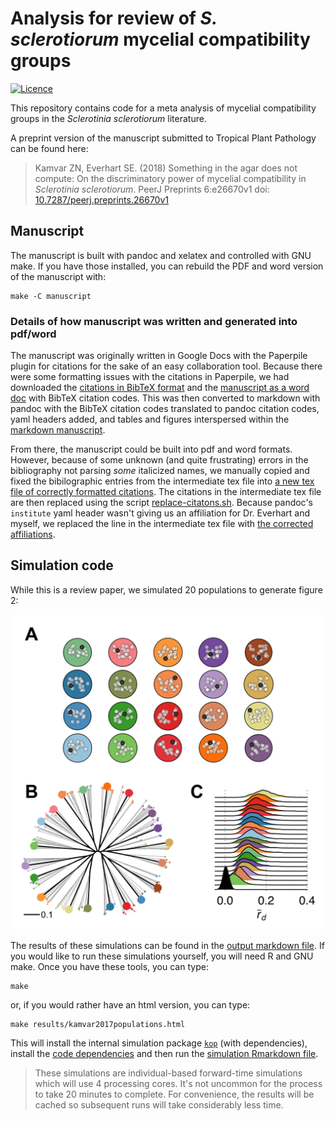 # Analysis for review of *S. sclerotiorum* mycelial compatibility groups

[![Licence](https://img.shields.io/github/license/mashape/apistatus.svg)](http://choosealicense.com/licenses/mit/)

This repository contains code for a meta analysis of mycelial compatibility
groups in the *Sclerotinia sclerotiorum* literature.

A preprint version of the manuscript submitted to Tropical Plant Pathology can be found here:

> Kamvar ZN, Everhart SE. (2018) Something in the agar does not compute: On the
> discriminatory power of mycelial compatibility in _Sclerotinia sclerotiorum_.
> PeerJ Preprints 6:e26670v1 doi: [10.7287/peerj.preprints.26670v1](https://doi.org/10.7287/peerj.preprints.26670v1)

## Manuscript

The manuscript is built with pandoc and xelatex and controlled with GNU make.
If you have those installed, you can rebuild the PDF and word version of the
manuscript with:

```
make -C manuscript
```

### Details of how manuscript was written and generated into pdf/word

The manuscript was originally written in Google Docs with the Paperpile plugin
for citations for the sake of an easy collaboration tool. Because there were
some formatting issues with the citations in Paperpile, we had downloaded the
[citations in BibTeX format](manuscript/references.bib)  and the [manuscript as
a word doc](manuscript/MCG%20Review%20-%20BibTeX.docx) with  BibTeX citation codes.
This was then converted to markdown with pandoc with the BibTeX citation codes
translated to pandoc citation codes, yaml headers added, and tables and figures
interspersed within the [markdown manuscript](manuscript/review.md).

From there, the manuscript could be built into pdf and word formats. However,
because of some unknown (and quite frustrating) errors in the bibliography not
parsing *some* italicized names, we manually copied and fixed the bibilographic
entries from the intermediate tex file into [a new tex file of correctly
formatted citations](manuscript/formatted-citations.tex). The citations in the
intermediate tex file are then replaced using the script
[replace-citatons.sh](manuscript/replace-citations.sh). Because pandoc's
`institute` yaml header wasn't giving us an affiliation for Dr. Everhart and
myself, we replaced the line in the intermediate tex file with [the corrected
affiliations](manuscript/formatted-citations.tex).

## Simulation code

While this is a review paper, we simulated 20 populations to generate figure 2:

![Figure 2 showing twenty simulated clonal populations (large shaded circles) with no migration between them](results/figures/iatree.png)

The results of these simulations can be found in the [output markdown
file](results/kamvar2017population.md). If you would like to run these
simulations yourself, you will need R and GNU make. Once you have these tools,
you can type:

```
make
```

or, if you would rather have an html version, you can type:

```
make results/kamvar2017populations.html
```

This will install the internal simulation package [`kop`](code/kop/DESCRIPTION)
(with dependencies), install the [code dependencies](DESCRIPTION) and then run
the [simulation Rmarkdown file](code/kamvar2017populations.Rmd).

> These simulations are individual-based forward-time simulations which will
> use 4 processing cores. It's not uncommon for the process to take 20
> minutes to complete. For convenience, the results will be cached so
> subsequent runs will take considerably less time.
